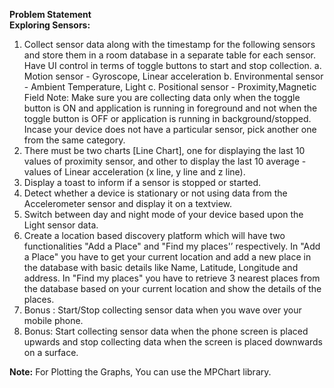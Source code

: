**Problem Statement**\
**Exploring Sensors:**
1. Collect sensor data along with the timestamp for the following sensors and
store them in a room database in a separate table for each sensor. Have UI
control in terms of toggle buttons to start and stop collection.
a. Motion sensor - Gyroscope, Linear acceleration
b. Environmental sensor - Ambient Temperature, Light
c. Positional sensor - Proximity,Magnetic Field
Note: Make sure you are collecting data only when the toggle button is ON
and application is running in foreground and not when the toggle button is
OFF or application is running in background/stopped.
Incase your device does not have a particular sensor, pick another one from
the same category.
2. There must be two charts [Line Chart], one for displaying the last 10 values
of proximity sensor, and other to display the last 10 average - values of
Linear acceleration (x line, y line and z line).
3. Display a toast to inform if a sensor is stopped or started.
4. Detect whether a device is stationary or not using data from the
Accelerometer sensor and display it on a textview.
5. Switch between day and night mode of your device based upon the Light
sensor data.
6. Create a location based discovery platform which will have two
functionalities "Add a Place" and "Find my places'’ respectively. In "Add a
Place" you have to get your current location and add a new place in the
database with basic details like Name, Latitude, Longitude and address. In
"Find my places" you have to retrieve 3 nearest places from the database
based on your current location and show the details of the places.
7. Bonus : Start/Stop collecting sensor data when you wave over your mobile
phone.
8. Bonus: Start collecting sensor data when the phone screen is placed
upwards and stop collecting data when the screen is placed downwards on
a surface.

**Note:** For Plotting the Graphs, You can use the MPChart library.
